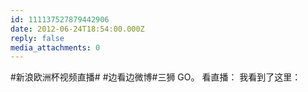 ```yaml
---
id: 111137527879442906
date: 2012-06-24T18:54:00.000Z
reply: false
media_attachments: 0
---
```


#新浪欧洲杯视频直播# #边看边微博#三狮 GO。 看直播： 我看到了这里： ​​​​


